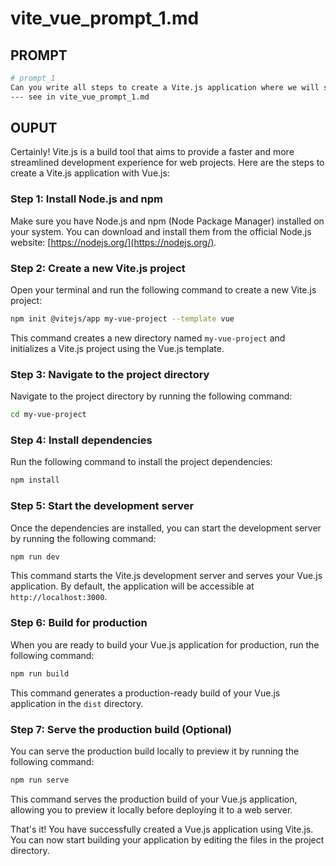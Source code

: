 # vite_vue_prompt_1.md

## PROMPT
```bash
# prompt_1
Can you write all steps to create a Vite.js application where we will select Vue?
--- see in vite_vue_prompt_1.md
```


## OUPUT
Certainly! Vite.js is a build tool that aims to provide a faster and more streamlined development experience for web projects. Here are the steps to create a Vite.js application with Vue.js:

### Step 1: Install Node.js and npm

Make sure you have Node.js and npm (Node Package Manager) installed on your system. You can download and install them from the official Node.js website: [https://nodejs.org/](https://nodejs.org/).

### Step 2: Create a new Vite.js project

Open your terminal and run the following command to create a new Vite.js project:

```bash
npm init @vitejs/app my-vue-project --template vue
```

This command creates a new directory named `my-vue-project` and initializes a Vite.js project using the Vue.js template.

### Step 3: Navigate to the project directory

Navigate to the project directory by running the following command:

```bash
cd my-vue-project
```

### Step 4: Install dependencies

Run the following command to install the project dependencies:

```bash
npm install
```

### Step 5: Start the development server

Once the dependencies are installed, you can start the development server by running the following command:

```bash
npm run dev
```

This command starts the Vite.js development server and serves your Vue.js application. By default, the application will be accessible at `http://localhost:3000`.

### Step 6: Build for production

When you are ready to build your Vue.js application for production, run the following command:

```bash
npm run build
```

This command generates a production-ready build of your Vue.js application in the `dist` directory.

### Step 7: Serve the production build (Optional)

You can serve the production build locally to preview it by running the following command:

```bash
npm run serve
```

This command serves the production build of your Vue.js application, allowing you to preview it locally before deploying it to a web server.

That's it! You have successfully created a Vue.js application using Vite.js. You can now start building your application by editing the files in the project directory.